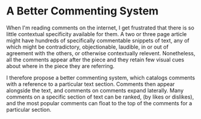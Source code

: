 # A Better Commenting System  
When I'm reading comments on the internet, I get frustrated that there is so little contextual specificity available for them. A two or three page article might have hundreds of specifically commentable snippets of text, any of which might be contradictory, objectionable, laudible, in or out of agreement with the others, or otherwise contextually relevent. Nonetheless, all the comments appear after the piece and they retain few visual cues about where in the piece they are referring.

I therefore propose a better commenting system, which catalogs comments with a reference to a particular text section. Comments then appear alongside the text, and comments on comments expand laterally. Many comments on a specific section of text can be ranked, (by likes or dislikes), and the most popular comments can float to the top of the comments for a particular section.
